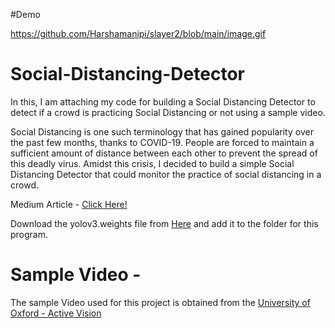#Demo

https://github.com/Harshamanipi/slayer2/blob/main/image.gif






# Social-Distancing-Detector
In this, I am attaching my code for building a Social Distancing Detector to detect if a crowd is practicing Social Distancing or not using a sample video.

Social Distancing is one such terminology that has gained popularity over the past few months, thanks to COVID-19. People are forced to maintain a sufficient amount of distance between each other to prevent the spread of this deadly virus. Amidst this crisis, I decided to build a simple Social Distancing Detector that could monitor the practice of social distancing in a crowd.

Medium Article - [Click Here!](https://towardsdatascience.com/covid-19-ai-enabled-social-distancing-detector-using-opencv-ea2abd827d34)

Download the yolov3.weights file from [Here]( https://pjreddie.com/media/files/yolov3.weights) and add it to the folder for this program.

# Sample Video - 

The sample Video used for this project is obtained from the [University of Oxford - Active Vision](http://www.robots.ox.ac.uk/ActiveVision/)
